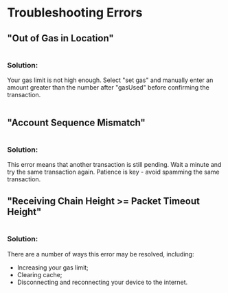 # Troubleshooting Errors

## "Out of Gas in Location"

![]()

### Solution:

Your gas limit is not high enough. Select "set gas" and manually enter an amount greater than the number after "gasUsed" before confirming the transaction.

![]()

## "Account Sequence Mismatch"

![]()

### Solution:

This error means that another transaction is still pending. Wait a minute and try the same transaction again. Patience is key - avoid spamming the same transaction.

## "Receiving Chain Height >= Packet Timeout Height"

![]()

### Solution:

There are a number of ways this error may be resolved, including:

* Increasing your gas limit;
* Clearing cache;
* Disconnecting and reconnecting your device to the internet.